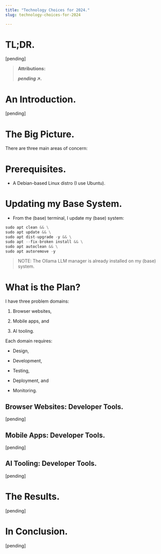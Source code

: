 ```yaml
---
title: "Technology Choices for 2024."
slug: technology-choices-for-2024

---
```


# TL;DR.

\[pending\]

> **Attributions:**
> 
> ***pending ↗.***

# An Introduction.

\[pending\]

# The Big Picture.

There are three main areas of concern:

# Prerequisites.

* A Debian-based Linux distro (I use Ubuntu).
    

# Updating my Base System.

* From the (base) terminal, I update my (base) system:
    

```python
sudo apt clean && \
sudo apt update && \
sudo apt dist-upgrade -y && \
sudo apt --fix-broken install && \
sudo apt autoclean && \
sudo apt autoremove -y
```

> NOTE: The Ollama LLM manager is already installed on my (base) system.

# What is the Plan?

I have three problem domains:

1. Browser websites,
    
2. Mobile apps, and
    
3. AI tooling.
    

Each domain requires:

* Design,
    
* Development,
    
* Testing,
    
* Deployment, and
    
* Monitoring.
    

## Browser Websites: Developer Tools.

\[pending\]

## Mobile Apps: Developer Tools.

\[pending\]

## AI Tooling: Developer Tools.

\[pending\]

# The Results.

\[pending\]

# In Conclusion.

\[pending\]